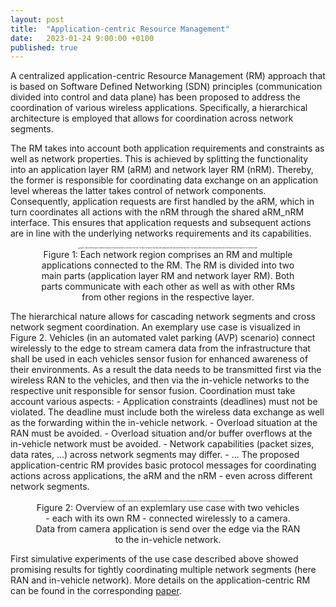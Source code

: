```yaml
---
layout: post
title:  "Application-centric Resource Management"
date:   2023-01-24 9:00:00 +0100
published: true
---
```


A centralized application-centric Resource Management (RM) approach that is based on Software Defined Networking (SDN) principles (communication divided into control and data plane) has been proposed to address the coordination of various wireless applications. Specifically, a hierarchical architecture is employed that allows for coordination across network segments.

The RM takes into account both application requirements and constraints as well as network properties. This is achieved by splitting the functionality into an application layer RM (aRM) and network layer RM (nRM). Thereby, the former is responsible for coordinating data exchange on an application level whereas the latter takes control of network components. Consequently, application requests are first handled by the aRM, which in turn coordinates all actions with the nRM through the shared aRM_nRM interface. This ensures that application requests and subsequent actions are in line with the underlying networks requirements and its capabilities. 

<div style="text-align: center;">
<figure>
<img src="{{site.baseurl}}/resource_management/figures/aRm_nRm.png" alt="Figure 1: Each network region comprises an RM and multiple applications connected to the RM. The RM is divided into two main parts (application layer RM and network layer RM). Both parts communicate with each other as well as with other RMs from other regions in the respective layer." style="zoom:15%;" />
<figcaption>Figure 1: Each network region comprises an RM and multiple applications connected to the RM. The RM is divided into two main parts (application layer RM and network layer RM). Both parts communicate with each other as well as with other RMs from other regions in the respective layer.</figcaption>
</figure>
</div>
The hierarchical nature allows for cascading network segments and cross network segment coordination. An exemplary use case is visualized in Figure 2. Vehicles (in an automated valet parking (AVP) scenario) connect wirelessly to the edge to stream camera data from the infrastructure that shall be used in each vehicles sensor fusion for enhanced awareness of their environments. As a result the data needs to be transmitted first via the wireless RAN to the vehicles, and then via the in-vehicle networks to the respective unit responsible for sensor fusion. Coordination must take account various aspects:
- Application constraints (deadlines) must not be violated. The deadline must include both the wireless data exchange as well as the forwarding within the in-vehicle network.
- Overload situation at the RAN must be avoided.
- Overload situation and/or buffer overflows at the in-vehicle network must be avoided.
- Network capabilities (packet sizes, data rates, ...) across network segments may differ.
- ...
The proposed application-centric RM provides basic protocol messages for coordinating actions across applications, the aRM and the nRM - even across different network segments.   

<div style="text-align: center;">
<figure>
<img src="{{site.baseurl}}/resource_management/figures/multisegmentUseCase.png" alt="Figure 2: Overview of an explemlary use case with two vehicles - each with its own RM - connected wirelessly to a camera. Data from camera application is send over the edge via the RAN to the in-vehicle network." style="zoom:15%;" />
<figcaption>Figure 2: Overview of an explemlary use case with two vehicles - each with its own RM - connected wirelessly to a camera. Data from camera application is send over the edge via the RAN to the in-vehicle network.</figcaption>
</figure>
</div>

First simulative experiments of the use case described above showed promising results for tightly coordinating multiple network segments (here RAN and in-vehicle network). More details on the application-centric RM can be found in the corresponding [paper](https://doi.org/10.1145/3528411).